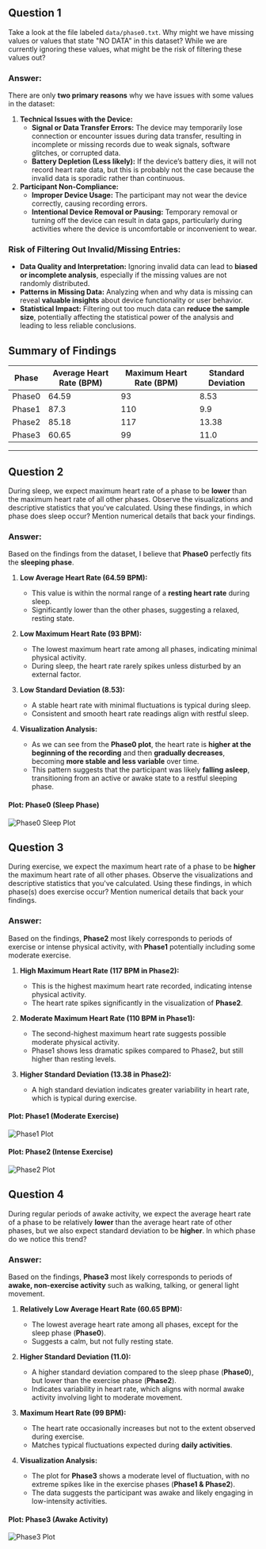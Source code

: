 ## Question 1

Take a look at the file labeled `data/phase0.txt`. Why might we have missing values or values that state "NO DATA" in this dataset? While we are currently ignoring these values, what might be the risk of filtering these values out?

### **Answer:**

There are only **two primary reasons** why we have issues with some values in the dataset:

1. **Technical Issues with the Device:**
   - **Signal or Data Transfer Errors:** The device may temporarily lose connection or encounter issues during data transfer, resulting in incomplete or missing records due to weak signals, software glitches, or corrupted data.  
   - **Battery Depletion (Less likely):** If the device’s battery dies, it will not record heart rate data, but this is probably not the case because the invalid data is sporadic rather than continuous.
2. **Participant Non-Compliance:**
   - **Improper Device Usage:** The participant may not wear the device correctly, causing recording errors.  
   - **Intentional Device Removal or Pausing:** Temporary removal or turning off the device can result in data gaps, particularly during activities where the device is uncomfortable or inconvenient to wear.

### **Risk of Filtering Out Invalid/Missing Entries:**

- **Data Quality and Interpretation:** Ignoring invalid data can lead to **biased or incomplete analysis**, especially if the missing values are not randomly distributed.
- **Patterns in Missing Data:** Analyzing when and why data is missing can reveal **valuable insights** about device functionality or user behavior.
- **Statistical Impact:** Filtering out too much data can **reduce the sample size**, potentially affecting the statistical power of the analysis and leading to less reliable conclusions.

## **Summary of Findings**  

| Phase   | Average Heart Rate (BPM) | Maximum Heart Rate (BPM) | Standard Deviation |
|---------|--------------------------|--------------------------|--------------------|
| Phase0  | 64.59                     | 93                       | 8.53               |
| Phase1  | 87.3                      | 110                      | 9.9                |
| Phase2  | 85.18                     | 117                      | 13.38              |
| Phase3  | 60.65                     | 99                       | 11.0               |

---

## Question 2

During sleep, we expect maximum heart rate of a phase to be **lower** than the maximum heart rate of all other phases. Observe the visualizations and descriptive statistics that you've calculated. Using these findings, in which phase does sleep occur? Mention numerical details that back your findings.

### **Answer:**

Based on the findings from the dataset, I believe that **Phase0** perfectly fits the **sleeping phase**.

1. **Low Average Heart Rate (64.59 BPM):**  
   - This value is within the normal range of a **resting heart rate** during sleep.  
   - Significantly lower than the other phases, suggesting a relaxed, resting state.  

2. **Low Maximum Heart Rate (93 BPM):**  
   - The lowest maximum heart rate among all phases, indicating minimal physical activity.  
   - During sleep, the heart rate rarely spikes unless disturbed by an external factor.  

3. **Low Standard Deviation (8.53):**  
   - A stable heart rate with minimal fluctuations is typical during sleep.  
   - Consistent and smooth heart rate readings align with restful sleep.  

4. **Visualization Analysis:**  
   - As we can see from the **Phase0 plot**, the heart rate is **higher at the beginning of the recording** and then **gradually decreases**, becoming **more stable and less variable** over time.  
   - This pattern suggests that the participant was likely **falling asleep**, transitioning from an active or awake state to a restful sleeping phase.  

#### **Plot: Phase0 (Sleep Phase)**

![Phase0 Sleep Plot](images/phase0.png)

## Question 3

During exercise, we expect the maximum heart rate of a phase to be **higher** the maximum heart rate of all other phases. Observe the visualizations and descriptive statistics that you've calculated. Using these findings, in which phase(s) does exercise occur? Mention numerical details that back your findings.

### **Answer:**

Based on the findings, **Phase2** most likely corresponds to periods of exercise or intense physical activity, with **Phase1** potentially including some moderate exercise.  

1. **High Maximum Heart Rate (117 BPM in Phase2):**  
   - This is the highest maximum heart rate recorded, indicating intense physical activity.  
   - The heart rate spikes significantly in the visualization of **Phase2**.  

2. **Moderate Maximum Heart Rate (110 BPM in Phase1):**  
   - The second-highest maximum heart rate suggests possible moderate physical activity.  
   - Phase1 shows less dramatic spikes compared to Phase2, but still higher than resting levels.  

3. **Higher Standard Deviation (13.38 in Phase2):**  
   - A high standard deviation indicates greater variability in heart rate, which is typical during exercise.

#### **Plot: Phase1 (Moderate Exercise)**

![Phase1 Plot](images/phase1.png)

#### **Plot: Phase2 (Intense Exercise)**

![Phase2 Plot](images/phase2.png)

## Question 4

During regular periods of awake activity, we expect the average heart rate of a phase to be relatively **lower** than the average heart rate of other phases, but we also expect standard deviation to be **higher**. In which phase do we notice this trend?

### **Answer:**

Based on the findings, **Phase3** most likely corresponds to periods of **awake, non-exercise activity** such as walking, talking, or general light movement.

1. **Relatively Low Average Heart Rate (60.65 BPM):**  
   - The lowest average heart rate among all phases, except for the sleep phase (**Phase0**).  
   - Suggests a calm, but not fully resting state.  

2. **Higher Standard Deviation (11.0):**  
   - A higher standard deviation compared to the sleep phase (**Phase0**), but lower than the exercise phase (**Phase2**).  
   - Indicates variability in heart rate, which aligns with normal awake activity involving light to moderate movement.  

3. **Maximum Heart Rate (99 BPM):**  
   - The heart rate occasionally increases but not to the extent observed during exercise.  
   - Matches typical fluctuations expected during **daily activities**.  

4. **Visualization Analysis:**
   - The plot for **Phase3** shows a moderate level of fluctuation, with no extreme spikes like in the exercise phases (**Phase1 & Phase2**).  
   - The data suggests the participant was awake and likely engaging in low-intensity activities.  

#### **Plot: Phase3 (Awake Activity)**  

![Phase3 Plot](images/phase3.png)
